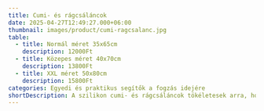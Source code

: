 ```yaml
---
title: Cumi- és rágcsáláncok
date: 2025-04-27T12:49:27.000+06:00
thumbnail: images/product/cumi-ragcsalanc.jpg
table:
  - title: Normál méret 35x65cm
    description: 12000Ft
  - title: Közepes méret 40x70cm
    description: 13800Ft
  - title: XXL méret 50x80cm
    description: 15800Ft
categories: Egyedi és praktikus segítők a fogzás idejére
shortDescription: A szilikon cumi- és rágcsáláncok tökéletesek arra, hogy a baba mindig kéznél találja a cumit, így nem kell aggódni, ha lepottyan, ezek mellett pedig  segítenek enyhíteni a fogzás okozta kellemetlenségeket is.  Stílusos és praktikus!
---
```



